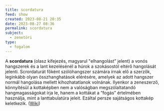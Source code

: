 ```yaml
---
title: scordatura
feed: show
created: 2023-08-21 20:35
date: 2023-08-27 08:36
permalink: scordatura
subject:
  - zenetöri
type:
  - fogalom
---
```


A **scordatura** (olasz kifejezés, magyarul "elhangolást” jelent) a vonós hangszerek és a lant kezelésénél a húrok a szokásostól eltérő hangolását jelenti. Scrordaturát főként szólóhangszer számára írnak elő a szerzők, leginkább olyan összhanghatások elérésére, amelyek az adott hangszer normál hangolása mellett kihozhatatlanok volnának. Ilyenkor a zeneszerző, könnyítésül a kottaképben nem a valóságban megszólaltatandó hangmagasságokat írja le, hanem a kottákat a ”fogás” értelmében használja, mint a lanttabulatúra jeleit. Ezáltal persze sajátságos kottakép keletkezik. ([Wiki](https://www.wikiwand.com/hu/Scordatura))